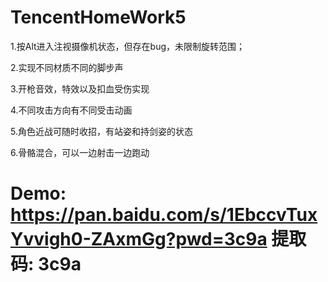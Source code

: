 # TencentHomeWork5
1.按Alt进入注视摄像机状态，但存在bug，未限制旋转范围；


2.实现不同材质不同的脚步声


3.开枪音效，特效以及扣血受伤实现


4.不同攻击方向有不同受击动画


5.角色近战可随时收招，有站姿和持剑姿的状态


6.骨骼混合，可以一边射击一边跑动
# Demo: https://pan.baidu.com/s/1EbccvTuxYvvigh0-ZAxmGg?pwd=3c9a 提取码: 3c9a 
